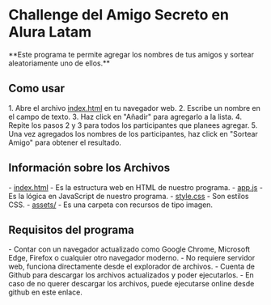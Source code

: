 <h1>Challenge del Amigo Secreto en Alura Latam</h1>
**Este programa te permite agregar los nombres de tus amigos y sortear aleatoriamente uno de ellos.**

<h2>Como usar</h2>
1. Abre el archivo <ins>index.html</ins> en tu navegador web.
2. Escribe un nombre en el campo de texto.
3. Haz click en "Añadir" para agregarlo a la lista.
4. Repite los pasos 2 y 3 para todos los participantes que planees agregar.
5. Una vez agregados los nombres de los participantes, haz click en "Sortear Amigo" para obtener el resultado.

<h2>Información sobre los Archivos</h2>
- <ins>index.html</ins> - Es la estructura web en HTML de nuestro programa.
- <ins>app.js</ins> - Es la lógica en JavaScript de nuestro programa.
- <ins>style.css</ins> - Son estilos CSS.
- <ins>assets/</ins> - Es una carpeta con recursos de tipo imagen.

<h2>Requisitos del programa</h2>
- Contar con un navegador actualizado como Google Chrome, Microsoft Edge, Firefox o cualquier otro navegador moderno.
- No requiere servidor web, funciona directamente desde el explorador de archivos.
- Cuenta de Github para descargar los archivos actualizados y poder ejecutarlos.
- En caso de no querer descargar los archivos, puede ejecutarse online desde github en este enlace.
